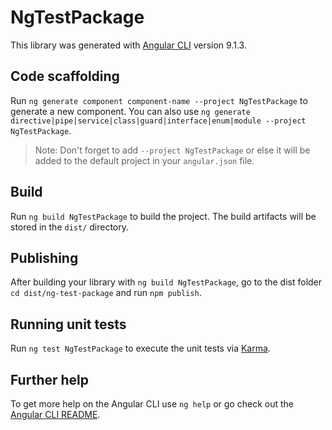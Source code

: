 # NgTestPackage

This library was generated with [Angular CLI](https://github.com/angular/angular-cli) version 9.1.3.

## Code scaffolding

Run `ng generate component component-name --project NgTestPackage` to generate a new component. You can also use `ng generate directive|pipe|service|class|guard|interface|enum|module --project NgTestPackage`.
> Note: Don't forget to add `--project NgTestPackage` or else it will be added to the default project in your `angular.json` file. 

## Build

Run `ng build NgTestPackage` to build the project. The build artifacts will be stored in the `dist/` directory.

## Publishing

After building your library with `ng build NgTestPackage`, go to the dist folder `cd dist/ng-test-package` and run `npm publish`.

## Running unit tests

Run `ng test NgTestPackage` to execute the unit tests via [Karma](https://karma-runner.github.io).

## Further help

To get more help on the Angular CLI use `ng help` or go check out the [Angular CLI README](https://github.com/angular/angular-cli/blob/master/README.md).
